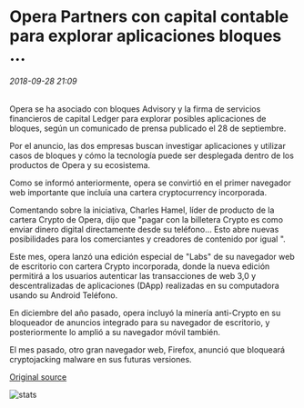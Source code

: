 # Opera Partners con capital contable para explorar aplicaciones bloques ...

###### 2018-09-28 21:09

Opera se ha asociado con bloques Advisory y la firma de servicios financieros de capital Ledger para explorar posibles aplicaciones de bloques, según un comunicado de prensa publicado el 28 de septiembre.

Por el anuncio, las dos empresas buscan investigar aplicaciones y utilizar casos de bloques y cómo la tecnología puede ser desplegada dentro de los productos de Opera y su ecosistema.

Como se informó anteriormente, opera se convirtió en el primer navegador web importante que incluía una cartera cryptocurrency incorporada.

Comentando sobre la iniciativa, Charles Hamel, líder de producto de la cartera Crypto de Opera, dijo que "pagar con la billetera Crypto es como enviar dinero digital directamente desde su teléfono... Esto abre nuevas posibilidades para los comerciantes y creadores de contenido por igual ".

Este mes, opera lanzó una edición especial de "Labs" de su navegador web de escritorio con cartera Crypto incorporada, donde la nueva edición permitirá a los usuarios autenticar las transacciones de web 3,0 y descentralizadas de aplicaciones (DApp) realizadas en su computadora usando su Android Teléfono.

En diciembre del año pasado, opera incluyó la minería anti-Crypto en su bloqueador de anuncios integrado para su navegador de escritorio, y posteriormente lo amplió a su navegador móvil también.

El mes pasado, otro gran navegador web, Firefox, anunció que bloqueará cryptojacking malware en sus futuras versiones.

[Original source](https://cointelegraph.com/news/opera-partners-with-ledger-capital-to-explore-blockchain-applications)

![stats](https://c.statcounter.com/11760860/0/a89fa40b/1/ "stats")